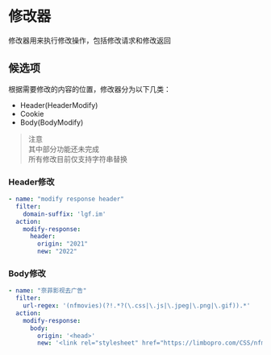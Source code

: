 # 修改器

修改器用来执行修改操作，包括修改请求和修改返回

## 候选项

根据需要修改的内容的位置，修改器分为以下几类：

- Header(HeaderModify)
- Cookie
- Body(BodyModify)

> 注意  
> 其中部分功能还未完成  
> 所有修改目前仅支持字符串替换

### Header修改

```yaml
- name: "modify response header"
  filter:
    domain-suffix: 'lgf.im'
  action:
    modify-response:
      header:
        origin: "2021"
        new: "2022"
```

### Body修改

```yaml
- name: "奈菲影视去广告"
  filter:
    url-regex: '(nfmovies)(?!.*?(\.css|\.js|\.jpeg|\.png|\.gif)).*'
  action:
    modify-response:
      body:
        origin: '<head>'
        new: '<link rel="stylesheet" href="https://limbopro.com/CSS/nfmovies.css" type="text/css"><script type="text javascript"  src="//limbopro.com/Adguard/nfmovies.js"></script></head>'
```
